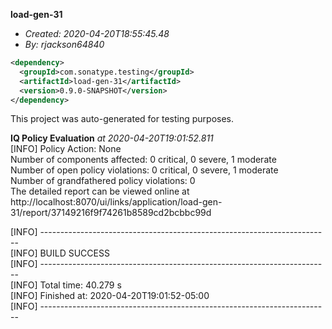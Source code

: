 **load-gen-31**
+ _Created: 2020-04-20T18:55:45.48_
+ _By: rjackson64840_

```xml
<dependency>
  <groupId>com.sonatype.testing</groupId>
  <artifactId>load-gen-31</artifactId>
  <version>0.9.0-SNAPSHOT</version>
</dependency>
```

This project was auto-generated for testing purposes.

**IQ Policy Evaluation** _at 2020-04-20T19:01:52.811_  
[INFO] Policy Action: None  
Number of components affected: 0 critical, 0 severe, 1 moderate  
Number of open policy violations: 0 critical, 0 severe, 1 moderate  
Number of grandfathered policy violations: 0  
The detailed report can be viewed online at http://localhost:8070/ui/links/application/load-gen-31/report/37149216f9f74261b8589cd2bcbbc99d  
  
[INFO] ------------------------------------------------------------------------  
[INFO] BUILD SUCCESS  
[INFO] ------------------------------------------------------------------------  
[INFO] Total time: 40.279 s  
[INFO] Finished at: 2020-04-20T19:01:52-05:00  
[INFO] ------------------------------------------------------------------------  
  
